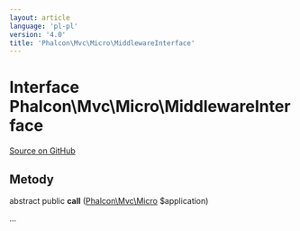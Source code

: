 ```yaml
---
layout: article
language: 'pl-pl'
version: '4.0'
title: 'Phalcon\Mvc\Micro\MiddlewareInterface'
---
```

# Interface **Phalcon\Mvc\Micro\MiddlewareInterface**

<a href="https://github.com/phalcon/cphalcon/tree/v4.0.0/phalcon/mvc/micro/middlewareinterface.zep" class="btn btn-default btn-sm">Source on GitHub</a>

## Metody

abstract public **call** ([Phalcon\Mvc\Micro](Phalcon_Mvc_Micro) $application)

...